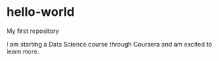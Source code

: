 # hello-world
My first repository

I am starting a Data Science course through Coursera and am excited to learn more. 
